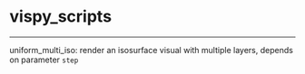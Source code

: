 # vispy_scripts

-----------
uniform_multi_iso: render an isosurface visual with multiple layers, depends on parameter `step` 
